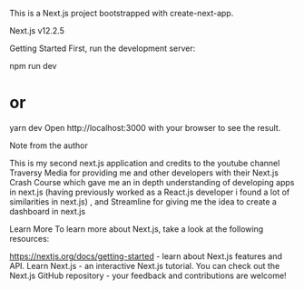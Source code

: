 This is a Next.js project bootstrapped with create-next-app.

Next.js v12.2.5

Getting Started
First, run the development server:

npm run dev
# or
yarn dev
Open http://localhost:3000 with your browser to see the result.

Note from the author

This is my second next.js application and credits to the youtube channel Traversy Media for providing me and other developers with their Next.js Crash Course which gave me an in depth understanding of developing apps in next.js (having previously worked as a React.js developer i found a lot of similarities in next.js) , and Streamline for giving me the idea to create a dashboard in next.js

Learn More
To learn more about Next.js, take a look at the following resources:

https://nextjs.org/docs/getting-started - learn about Next.js features and API.
Learn Next.js - an interactive Next.js tutorial.
You can check out the Next.js GitHub repository - your feedback and contributions are welcome!
